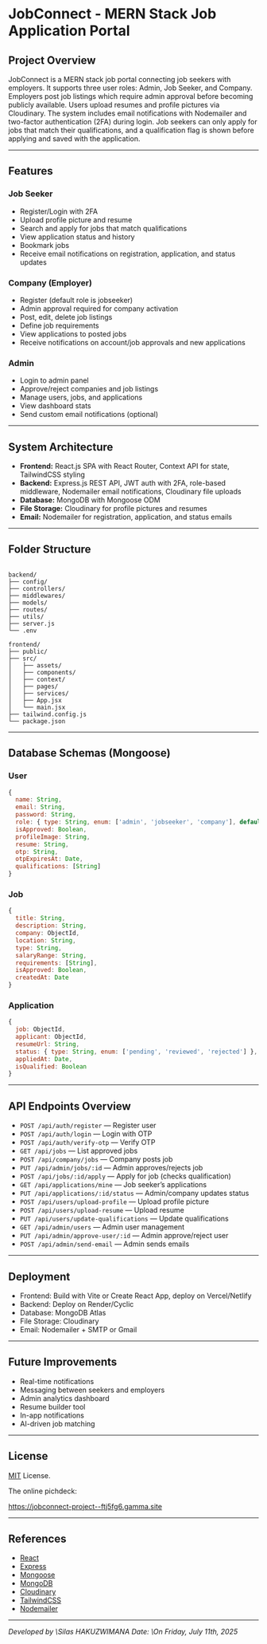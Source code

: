 # JobConnect - MERN Stack Job Application Portal

## Project Overview

JobConnect is a MERN stack job portal connecting job seekers with employers. It supports three user roles: Admin, Job Seeker, and Company. Employers post job listings which require admin approval before becoming publicly available. Users upload resumes and profile pictures via Cloudinary. The system includes email notifications with Nodemailer and two-factor authentication (2FA) during login. Job seekers can only apply for jobs that match their qualifications, and a qualification flag is shown before applying and saved with the application.

---

## Features

### Job Seeker

- Register/Login with 2FA
- Upload profile picture and resume
- Search and apply for jobs that match qualifications
- View application status and history
- Bookmark jobs
- Receive email notifications on registration, application, and status updates

### Company (Employer)

- Register (default role is jobseeker)
- Admin approval required for company activation
- Post, edit, delete job listings
- Define job requirements
- View applications to posted jobs
- Receive notifications on account/job approvals and new applications

### Admin

- Login to admin panel
- Approve/reject companies and job listings
- Manage users, jobs, and applications
- View dashboard stats
- Send custom email notifications (optional)

---

## System Architecture

- **Frontend:** React.js SPA with React Router, Context API for state, TailwindCSS styling
- **Backend:** Express.js REST API, JWT auth with 2FA, role-based middleware, Nodemailer email notifications, Cloudinary file uploads
- **Database:** MongoDB with Mongoose ODM
- **File Storage:** Cloudinary for profile pictures and resumes
- **Email:** Nodemailer for registration, application, and status emails

---

## Folder Structure

```

backend/
├── config/
├── controllers/
├── middlewares/
├── models/
├── routes/
├── utils/
├── server.js
└── .env

frontend/
├── public/
├── src/
│   ├── assets/
│   ├── components/
│   ├── context/
│   ├── pages/
│   ├── services/
│   ├── App.jsx
│   └── main.jsx
├── tailwind.config.js
└── package.json

```

---

## Database Schemas (Mongoose)

### User

```js
{
  name: String,
  email: String,
  password: String,
  role: { type: String, enum: ['admin', 'jobseeker', 'company'], default: 'jobseeker' },
  isApproved: Boolean,
  profileImage: String,
  resume: String,
  otp: String,
  otpExpiresAt: Date,
  qualifications: [String]
}
```

### Job

```js
{
  title: String,
  description: String,
  company: ObjectId,
  location: String,
  type: String,
  salaryRange: String,
  requirements: [String],
  isApproved: Boolean,
  createdAt: Date
}
```

### Application

```js
{
  job: ObjectId,
  applicant: ObjectId,
  resumeUrl: String,
  status: { type: String, enum: ['pending', 'reviewed', 'rejected'] },
  appliedAt: Date,
  isQualified: Boolean
}
```

---

## API Endpoints Overview

* `POST /api/auth/register` — Register user
* `POST /api/auth/login` — Login with OTP
* `POST /api/auth/verify-otp` — Verify OTP
* `GET /api/jobs` — List approved jobs
* `POST /api/company/jobs` — Company posts job
* `PUT /api/admin/jobs/:id` — Admin approves/rejects job
* `POST /api/jobs/:id/apply` — Apply for job (checks qualification)
* `GET /api/applications/mine` — Job seeker’s applications
* `PUT /api/applications/:id/status` — Admin/company updates status
* `POST /api/users/upload-profile` — Upload profile picture
* `POST /api/users/upload-resume` — Upload resume
* `PUT /api/users/update-qualifications` — Update qualifications
* `GET /api/admin/users` — Admin user management
* `PUT /api/admin/approve-user/:id` — Admin approve/reject user
* `POST /api/admin/send-email` — Admin sends emails

---

## Deployment

* Frontend: Build with Vite or Create React App, deploy on Vercel/Netlify
* Backend: Deploy on Render/Cyclic
* Database: MongoDB Atlas
* File Storage: Cloudinary
* Email: Nodemailer + SMTP or Gmail

---

## Future Improvements

* Real-time notifications
* Messaging between seekers and employers
* Admin analytics dashboard
* Resume builder tool
* In-app notifications
* AI-driven job matching

---

## License

[MIT](LICENSE) License.

The online pichdeck: 

https://jobconnect-project--ftj5fg6.gamma.site

---

## References

* [React](https://reactjs.org)
* [Express](https://expressjs.com)
* [Mongoose](https://mongoosejs.com)
* [MongoDB](https://www.mongodb.com)
* [Cloudinary](https://cloudinary.com)
* [TailwindCSS](https://tailwindcss.com)
* [Nodemailer](https://nodemailer.com)

---

*Developed by \Silas HAKUZWIMANA*
*Date: \On Friday, July 11th, 2025*

```

```
